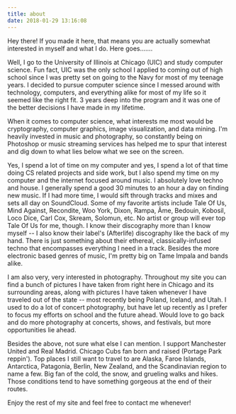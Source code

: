 ```yaml
---
title: about
date: 2018-01-29 13:16:08
---
```


Hey there! If you made it here, that means you are actually somewhat interested in myself and what I do. Here goes.......

Well, I go to the University of Illinois at Chicago (UIC) and study computer science. Fun fact, UIC was the only school I applied to coming out of high school since I was pretty set on going to the Navy for most of my teenage years. I decided to pursue computer science since I messed around with technology, computers, and everything alike for most of my life so it seemed like the right fit. 3 years deep into the program and it was one of the better decisions I have made in my lifetime.

When it comes to computer science, what interests me most would be cryptography, computer graphics, image visualization, and data mining. I'm heavily invested in music and photography, so constantly being on Photoshop or music streaming services has helped me to spur that interest and dig down to what lies below what we see on the screen.

Yes, I spend a lot of time on my computer and yes, I spend a lot of that time doing CS related projects and side work, but I also spend my time on my computer and the internet focused around music. I absolutely love techno and house. I generally spend a good 30 minutes to an hour a day on finding new music. If I had more time, I would sift through tracks and mixes and sets all day on SoundCloud. Some of my favorite artists include Tale Of Us, Mind Against, Recondite, Woo York, Dixon, Rampa, Âme, Bedouin, Kobosil, Loco Dice, Carl Cox, Skream, Solomun, etc. No artist or group will ever top Tale Of Us for me, though. I know their discography more than I know myself -- I also know their label's (Afterlife) discography like the back of my hand. There is just something about their ethereal, classically-infused techno that encompasses everything I need in a track. Besides the more electronic based genres of music, I'm pretty big on Tame Impala and bands alike.

I am also very, very interested in photography. Throughout my site you can find a bunch of pictures I have taken from right here in Chicago and its surrounding areas, along with pictures I have taken whenever I have traveled out of the state -- most recently being Poland, Iceland, and Utah. I used to do a lot of concert photography, but have let up recently as I prefer to focus my efforts on school and the future ahead. Would love to go back and do more photography at concerts, shows, and festivals, but more opportunities lie ahead.

Besides the above, not sure what else I can mention. I support Manchester United and Real Madrid. Chicago Cubs fan born and raised (Portage Park reppin'). Top places I still want to travel to are Alaska, Faroe Islands, Antarctica, Patagonia, Berlin, New Zealand, and the Scandinavian region to name a few. Big fan of the cold, the snow, and grueling walks and hikes. Those conditions tend to have something gorgeous at the end of their routes.

Enjoy the rest of my site and feel free to contact me whenever!
